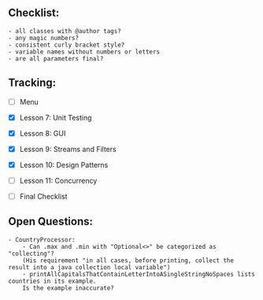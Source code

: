 ## Checklist:
	- all classes with @author tags?
	- any magic numbers?
	- consistent curly bracket style?
	- variable names without numbers or letters
	- are all parameters final?
	
## Tracking:
- [ ] Menu
- [X] Lesson 7: Unit Testing
- [X] Lesson 8: GUI
- [X] Lesson 9: Streams and Filters
- [X] Lesson 10: Design Patterns
- [ ] Lesson 11: Concurrency
- [ ] Final Checklist

	
## Open Questions:
	- CountryProcessor: 
		- Can .max and .min with "Optional<>" be categorized as "collecting"? 
		(His requirement "in all cases, before printing, collect the result into a java collection local variable")
		- printAllCapitalsThatContainLetterIntoASingleStringNoSpaces lists countries in its example. 
		Is the example inaccurate?